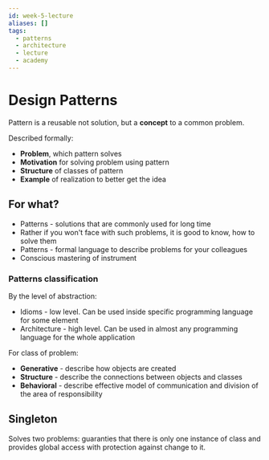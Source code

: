 ```yaml
---
id: week-5-lecture
aliases: []
tags:
  - patterns
  - architecture
  - lecture
  - academy
---
```


# Design Patterns

Pattern is a reusable not solution, but a **concept** to a common problem.

Described formally:

- **Problem**, which pattern solves
- **Motivation** for solving problem using pattern
- **Structure** of classes of pattern
- **Example** of realization to better get the idea

## For what?

- Patterns - solutions that are commonly used for long time
- Rather if you won't face with such problems, it is good to know, how to solve them
- Patterns - formal language to describe problems for your colleagues
- Conscious mastering of instrument

### Patterns classification

By the level of abstraction:

- Idioms - low level. Can be used inside specific programming language for some element
- Architecture - high level. Can be used in almost any programming language for the whole application

For class of problem:

- **Generative** - describe how objects are created
- **Structure** - describe the connections between objects and classes
- **Behavioral** - describe effective model of communication and division of the area of responsibility

## Singleton

Solves two problems: guaranties that there is only one instance of class and provides global access with protection
against change to it.
